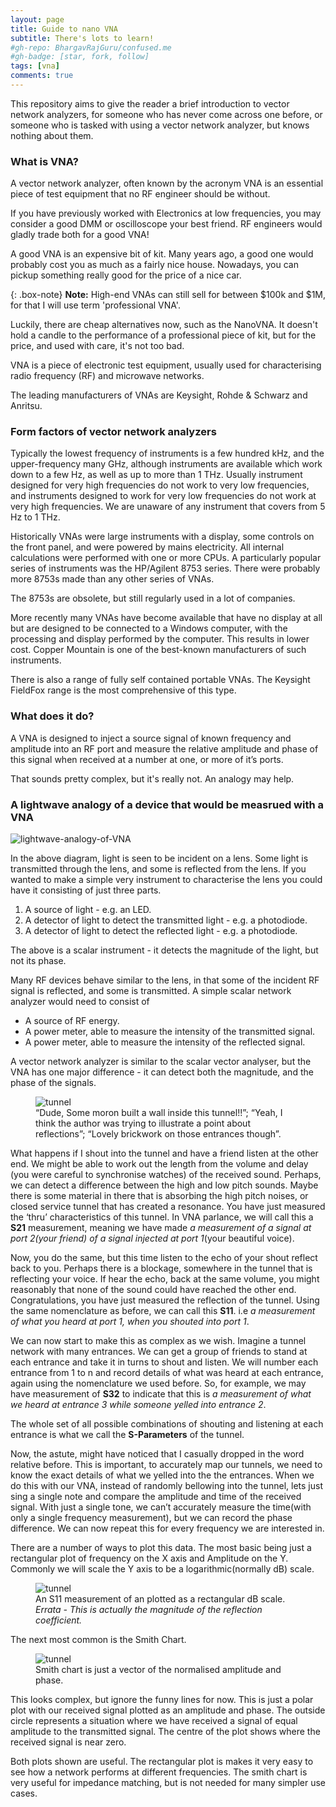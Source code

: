```yaml
---
layout: page
title: Guide to nano VNA
subtitle: There's lots to learn!
#gh-repo: BhargavRajGuru/confused.me
#gh-badge: [star, fork, follow]
tags: [vna]
comments: true
---
```


This repository aims to give the reader a brief introduction to vector network analyzers, for someone who has never come across one before, or someone who is tasked with using a vector network analyzer, but knows nothing about them.

### What is VNA?

A vector network analyzer, often known by the acronym VNA is an essential piece of test equipment that no RF engineer should be without.

If you have previously worked with Electronics at low frequencies, you may consider a good DMM or oscilloscope your best friend. RF engineers would gladly trade both for a good VNA!

A good VNA is an expensive bit of kit. Many years ago, a good one would probably cost you as much as a fairly nice house. Nowadays, you can pickup something really good for the price of a nice car.

{: .box-note}
**Note:** High-end VNAs can still sell for between $100k and $1M, for that I will use term 'professional VNA'.

Luckily, there are cheap alternatives now, such as the NanoVNA. It doesn't hold a candle to the performance of a professional piece of kit, but for the price, and used with care, it's not too bad.

VNA is a piece of electronic test equipment, usually used for characterising radio frequency (RF) and microwave networks. 

The leading manufacturers of VNAs are Keysight, Rohde & Schwarz and Anritsu.

### Form factors of vector network analyzers

Typically the lowest frequency of instruments is a few hundred kHz, and the upper-frequency many GHz, although instruments are available which work down to a few Hz, as well as up to more than 1 THz. Usually instrument designed for very high frequencies do not work to very low frequencies, and instruments designed to work for very low frequencies do not work at very high frequencies. We are unaware of any instrument that covers from 5 Hz to 1 THz.

Historically VNAs were large instruments with a display, some controls on the front panel, and were powered by mains electricity. All internal calculations were performed with one or more CPUs. A particularly popular series of instruments was the HP/Agilent 8753 series. There were probably more 8753s made than any other series of VNAs.

The 8753s are obsolete, but still regularly used in a lot of companies.

More recently many VNAs have become available that have no display at all but are designed to be connected to a Windows computer, with the processing and display performed by the computer. This results in lower cost. Copper Mountain is one of the best-known manufacturers of such instruments.

There is also a range of fully self contained portable VNAs. The Keysight FieldFox range is the most comprehensive of this type.

### What does it do?

A VNA is designed to inject a source signal of known frequency and amplitude into an RF port and measure the relative amplitude and phase of this signal when received at a number at one, or more of it’s ports.

That sounds pretty complex, but it's really not. An analogy may help.

### A lightwave analogy of a device that would be measrued with a VNA

![lightwave-analogy-of-VNA](/confused.me/assets/img/lightwave-analogy-of-VNA.png)

In the above diagram, light is seen to be incident on a lens. Some light is transmitted through the lens, and some is reflected from the lens. If you wanted to make a simple very instrument to characterise the lens you could have it consisting of just three parts.

1. A source of light - e.g. an LED.
2. A detector of light to detect the transmitted light - e.g. a photodiode.
3. A detector of light to detect the reflected light - e.g. a photodiode.

The above is a scalar instrument - it detects the magnitude of the light, but not its phase.

Many RF devices behave similar to the lens, in that some of the incident RF signal is reflected, and some is transmitted. A simple scalar network analyzer would need to consist of

- A source of RF energy.
- A power meter, able to measure the intensity of the transmitted signal.
- A power meter, able to measure the intensity of the reflected signal.

A vector network analyzer is similar to the scalar vector analyser, but the VNA has one major difference - it can detect both the magnitude, and the phase of the signals.

<figure>
  <img src="/confused.me/assets/img/tunnel.png" alt="tunnel"/>
  <figcaption>“Dude, Some moron built a wall inside this tunnel!!”; “Yeah, I think the author was trying to illustrate a point about reflections”; “Lovely brickwork on those entrances though”.</figcaption>
</figure>

What happens if I shout into the tunnel and have a friend listen at the other end. We might be able to work out the length from the volume and delay (you were careful to synchronise watches) of the received sound. Perhaps, we can detect a difference between the high and low pitch sounds. Maybe there is some material in there that is absorbing the high pitch noises, or closed service tunnel that has created a resonance. You have just measured the ‘thru’ characteristics of this tunnel. In VNA parlance, we will call this a **S21** measurement, meaning we have made *a measurement of a signal at port 2(your friend) of a signal injected at port 1*(your beautiful voice).

Now, you do the same, but this time listen to the echo of your shout reflect back to you. Perhaps there is a blockage, somewhere in the tunnel that is reflecting your voice. If hear the echo, back at the same volume, you might reasonably that none of the sound could have reached the other end. Congratulations, you have just measured the reflection of the tunnel. Using the same nomenclature as before, we can call this **S11**. i.e *a measurement of what you heard at port 1, when you shouted into port 1*.

We can now start to make this as complex as we wish. Imagine a tunnel network with many entrances. We can get a group of friends to stand at each entrance and take it in turns to shout and listen. We will number each entrance from 1 to n and record details of what was heard at each entrance, again using the nomenclature we used before. So, for example, we may have measurement of **S32** to indicate that this is *a measurement of what we heard at entrance 3 while someone yelled into entrance 2*.

The whole set of all possible combinations of shouting and listening at each entrance is what we call the **S-Parameters** of the tunnel.

Now, the astute, might have noticed that I casually dropped in the word relative before. This is important, to accurately map our tunnels, we need to know the exact details of what we yelled into the the entrances. When we do this with our VNA, instead of randomly bellowing into the tunnel, lets just sing a single note and compare the amplitude and time of the received signal. With just a single tone, we can’t accurately measure the time(with only a single frequency measurement), but we can record the phase difference. We can now repeat this for every frequency we are interested in.

There are a number of ways to plot this data. The most basic being just a rectangular plot of frequency on the X axis and Amplitude on the Y. Commonly we will scale the Y axis to be a logarithmic(normally dB) scale.

<figure>
  <img src="/confused.me/assets/img/return_loss.webp" alt="tunnel"/>
  <figcaption>An S11 measurement of an plotted as a rectangular dB scale. <i>Errata - This is actually the magnitude of the reflection coefficient.</i></figcaption>
</figure>

The next most common is the Smith Chart.

<figure>
  <img src="/confused.me/assets/img/smith_chart.webp" alt="tunnel"/>
  <figcaption>Smith chart is just a vector of the normalised amplitude and phase.</figcaption>
</figure>

This looks complex, but ignore the funny lines for now. This is just a polar plot with our received signal plotted as an amplitude and phase. The outside circle represents a situation where we have received a signal of equal amplitude to the transmitted signal. The centre of the plot shows where the received signal is near zero.

Both plots shown are useful. The rectangular plot is makes it very easy to see how a network performs at different frequencies. The smith chart is very useful for impedance matching, but is not needed for many simpler use cases.